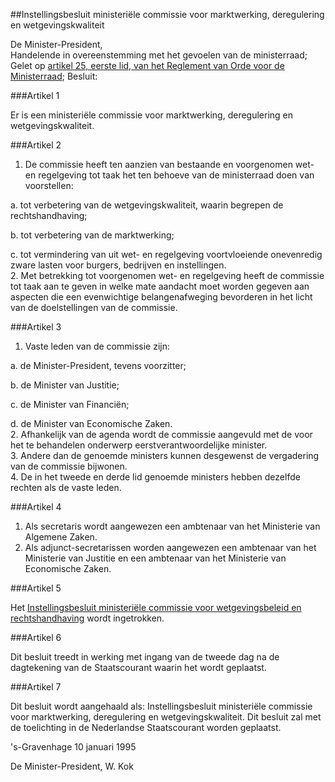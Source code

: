 <meta http-equiv='Content-Type' content='text/html; charset=utf-8' />

##Instellingsbesluit ministeriële commissie voor marktwerking, deregulering en wetgevingskwaliteit 

De Minister-President,  
Handelende in overeenstemming met het gevoelen van de ministerraad; Gelet op [artikel 25, eerste lid, van het Reglement van Orde voor de Ministerraad](../../../../../../../../../rijksKB/reglement/van/orde/voor/de/ministerraad/BWBR0006501/README.md);
Besluit:     

###Artikel  1  

Er is een ministeriële commissie voor marktwerking, deregulering en wetgevingskwaliteit.  

###Artikel  2  

1.  De commissie heeft ten aanzien van bestaande en voorgenomen wet- en regelgeving tot taak het ten behoeve van de ministerraad doen van voorstellen: 

a.  tot verbetering van de wetgevingskwaliteit, waarin begrepen de rechtshandhaving; 

b.  tot verbetering van de marktwerking; 

c.  tot vermindering van uit wet- en regelgeving voortvloeiende onevenredig zware lasten voor burgers, bedrijven en instellingen.    
2.  Met betrekking tot voorgenomen wet- en regelgeving heeft de commissie tot taak aan te geven in welke mate aandacht moet worden gegeven aan aspecten die een evenwichtige belangenafweging bevorderen in het licht van de doelstellingen van de commissie.   

###Artikel  3  

1.  Vaste leden van de commissie zijn: 

a.  de Minister-President, tevens voorzitter; 

b.  de Minister van Justitie; 

c.  de Minister van Financiën; 

d.  de Minister van Economische Zaken.    
2.  Afhankelijk van de agenda wordt de commissie aangevuld met de voor het te behandelen onderwerp eerstverantwoordelijke minister.   
3.  Andere dan de genoemde ministers kunnen desgewenst de vergadering van de commissie bijwonen.   
4.  De in het tweede en derde lid genoemde ministers hebben dezelfde rechten als de vaste leden.   

###Artikel  4  

1.  Als secretaris wordt aangewezen een ambtenaar van het Ministerie van Algemene Zaken.   
2.  Als adjunct-secretarissen worden aangewezen een ambtenaar van het Ministerie van Justitie en een ambtenaar van het Ministerie van Economische Zaken.   

###Artikel  5  

Het [Instellingsbesluit ministeriële commissie voor wetgevingsbeleid en rechtshandhaving](../../../../../../../../../ministeriele-regeling/instellingsbesluit/ministeriële/commissie/voor/wetgevingsbeleid/en/etc/BWBR0006579/README.md) wordt ingetrokken.  

###Artikel  6  

Dit besluit treedt in werking met ingang van de tweede dag na de dagtekening van de Staatscourant waarin het wordt geplaatst.  

###Artikel  7  

Dit besluit wordt aangehaald als: Instellingsbesluit ministeriële commissie voor marktwerking, deregulering en wetgevingskwaliteit. 
Dit besluit zal met de toelichting in de Nederlandse Staatscourant worden geplaatst.   

's-Gravenhage 
10 januari 1995    

De 
Minister-President, 
W.  Kok      
